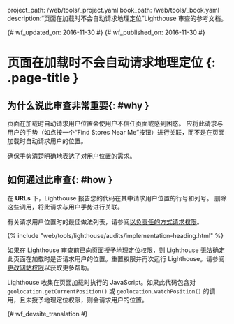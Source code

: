 project_path: /web/tools/_project.yaml
book_path: /web/tools/_book.yaml
description:“页面在加载时不会自动请求地理定位”Lighthouse 审查的参考文档。

{# wf_updated_on: 2016-11-30 #}
{# wf_published_on: 2016-11-30 #}

# 页面在加载时不会自动请求地理定位 {: .page-title }

## 为什么说此审查非常重要{: #why }

页面在加载时自动请求用户位置会使用户不信任页面或感到困惑。
应将此请求与用户的手势（如点按一个“Find Stores Near Me”按钮）进行关联，而不是在页面加载时自动请求用户的位置。

确保手势清楚明确地表达了对用户位置的需求。


## 如何通过此审查{: #how }

在 **URLs** 下，Lighthouse 报告您的代码在其中请求用户位置的行号和列号。
删除这些调用，将此请求与用户手势进行关联。
 

有关请求用户位置时的最佳做法列表，请参阅[以负责任的方式请求权限][ask]。


[ask]: /web/fundamentals/native-hardware/user-location/#ask_permission_responsibly

{% include "web/tools/lighthouse/audits/implementation-heading.html" %}

如果在 Lighthouse 审查前已向页面授予地理定位权限，则 Lighthouse 无法确定此页面在加载时是否请求用户的位置。重置权限并再次运行 Lighthouse。请参阅[更改网站权限][help]以获取更多帮助。


Lighthouse 收集在页面加载时执行的 JavaScript。如果此代码包含对 `geolocation.getCurrentPosition()` 或 `geolocation.watchPosition()` 的调用，且未授予地理定位权限，则会请求用户的位置。




[help]: https://support.google.com/chrome/answer/6148059


{# wf_devsite_translation #}
